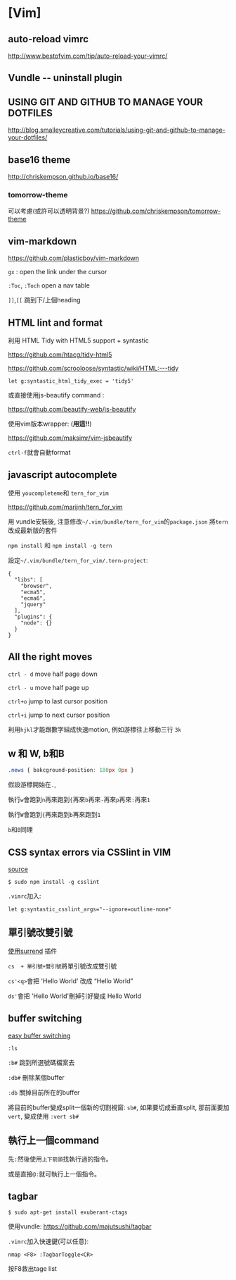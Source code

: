 # [Vim]

## auto-reload vimrc

http://www.bestofvim.com/tip/auto-reload-your-vimrc/


## Vundle  -- uninstall plugin

## USING GIT AND GITHUB TO MANAGE YOUR DOTFILES

http://blog.smalleycreative.com/tutorials/using-git-and-github-to-manage-your-dotfiles/

## base16 theme

http://chriskempson.github.io/base16/

### tomorrow-theme 

可以考慮(或許可以透明背景?) https://github.com/chriskempson/tomorrow-theme

## vim-markdown 

https://github.com/plasticboy/vim-markdown

`gx` : open the link under the cursor

`:Toc`, `:Toch` open a nav table

`]]`,`[[` 跳到下/上個heading

## HTML lint and format

利用 HTML Tidy with HTML5 support + syntastic 

https://github.com/htacg/tidy-html5

https://github.com/scrooloose/syntastic/wiki/HTML:---tidy

```
let g:syntastic_html_tidy_exec = 'tidy5'
```

或直接使用js-beautify command :

https://github.com/beautify-web/js-beautify

使用vim版本wrapper: (**用這!!**) 

https://github.com/maksimr/vim-jsbeautify

`ctrl-f`就會自動format

## javascript autocomplete 

使用 `youcompleteme`和 `tern_for_vim`

https://github.com/marijnh/tern_for_vim

用 vundle安裝後, 注意修改`~/.vim/bundle/tern_for_vim`的`package.json`
將`tern`改成最新版的套件

`npm install` 和 `npm install -g tern`

設定`~/.vim/bundle/tern_for_vim/.tern-project`: 

```
{
  "libs": [
    "browser",
    "ecma5",
    "ecma6",
    "jquery"
  ],
  "plugins": {
    "node": {}
  }
}
```


## All the right moves 

`ctrl - d` move half page down

`ctrl - u` move half page up

`ctrl+o` jump to last cursor position

`ctrl+i` jump to next cursor position



利用`hjkl`才能跟數字組成快速motion, 例如游標往上移動三行 `3k`

## w 和 W,  b和B

``` css
.news { bakcground-position: 180px 0px }
```

假設游標開始在`.`, 

執行`w`會跑到`n`再來跑到`{`再來`b`再來`-`再來`p`再來`:`再來`1`

執行`W`會跑到`{`再來跑到`b`再來跑到`1`

`b`和`B`同理


## CSS syntax errors via CSSlint in VIM

[source](https://michalzuber.wordpress.com/2014/12/03/css-syntax-errors-via-csslint-in-vim/)

``` 
$ sudo npm install -g csslint
```

`.vimrc`加入:

``` 
let g:syntastic_csslint_args="--ignore=outline-none"
```




## 單引號改雙引號

[使用surrend](http://www.vim.org/scripts/script.php?script_id=1697) 插件

`cs  + 單引號+雙引號`將單引號改成雙引號

`cs'<q>`會把 'Hello World' 改成 <q>Hello World</q>

`ds'`會把 'Hello World'刪掉引好變成  Hello World


## buffer switching

[easy buffer switching](http://vim.wikia.com/wiki/Easier_buffer_switching)

`:ls` 

`:b#` 跳到所選號碼檔案去

`:db#` 刪除某個buffer

`:db` 關掉目前所在的buffer

將目前的buffer變成split一個新的切割視窗: `sb#`, 如果要切成垂直split, 那前面要加`vert`, 變成使用 `:vert sb#`


## 執行上一個command 

先`:`然後使用`上下箭頭`找執行過的指令。

或是直接`@:`就可執行上一個指令。

## tagbar

```
$ sudo apt-get install exuberant-ctags
```

使用vundle: https://github.com/majutsushi/tagbar

`.vimrc`加入快速鍵(可以任意): 

``` vim
nmap <F8> :TagbarToggle<CR>
```

按F8救出tage list


